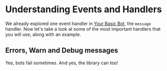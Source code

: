 # Understanding Events and Handlers

We already explored one event handler in [Your Basic Bot](your-basic-bot.html), the `message` handler. Now let's take a look at some of the most important handlers that you will use, along with an example.

## Errors, Warn and Debug messages

Yes, bots fail sometimes. And yes, the library can too! 